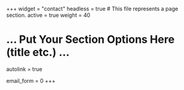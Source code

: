 +++
widget = "contact"
headless = true  # This file represents a page section.
active = true
weight = 40
# ... Put Your Section Options Here (title etc.) ...
autolink = true

email_form = 0
+++
